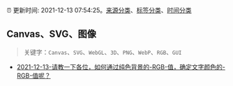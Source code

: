 :alarm_clock: 更新时间: 2021-12-13 07:54:25。[来源分类](../README.md)、[标签分类](../TAGS.md)、[时间分类](../TIMELINE.md)

## Canvas、SVG、图像


> 关键字：`Canvas`、`SVG`、`WebGL`、`3D`、`PNG`、`WebP`、`RGB`、`GUI`



- [2021-12-13-请教一下各位，如何通过纯色背景的-RGB-值，确定文字颜色的-RGB-值呢？](https://www.v2ex.com/t/821862) 